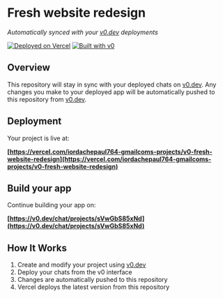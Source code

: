 # Fresh website redesign

*Automatically synced with your [v0.dev](https://v0.dev) deployments*

[![Deployed on Vercel](https://img.shields.io/badge/Deployed%20on-Vercel-black?style=for-the-badge&logo=vercel)](https://vercel.com/iordachepaul764-gmailcoms-projects/v0-fresh-website-redesign)
[![Built with v0](https://img.shields.io/badge/Built%20with-v0.dev-black?style=for-the-badge)](https://v0.dev/chat/projects/sVwGbS85xNd)

## Overview

This repository will stay in sync with your deployed chats on [v0.dev](https://v0.dev).
Any changes you make to your deployed app will be automatically pushed to this repository from [v0.dev](https://v0.dev).

## Deployment

Your project is live at:

**[https://vercel.com/iordachepaul764-gmailcoms-projects/v0-fresh-website-redesign](https://vercel.com/iordachepaul764-gmailcoms-projects/v0-fresh-website-redesign)**

## Build your app

Continue building your app on:

**[https://v0.dev/chat/projects/sVwGbS85xNd](https://v0.dev/chat/projects/sVwGbS85xNd)**

## How It Works

1. Create and modify your project using [v0.dev](https://v0.dev)
2. Deploy your chats from the v0 interface
3. Changes are automatically pushed to this repository
4. Vercel deploys the latest version from this repository